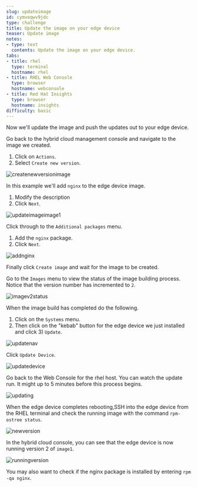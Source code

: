 ```yaml
---
slug: updateimage
id: cymvoqwv9jdc
type: challenge
title: Update the image on your edge device
teaser: Update image
notes:
- type: text
  contents: Update the image on your edge device.
tabs:
- title: rhel
  type: terminal
  hostname: rhel
- title: RHEL Web Console
  type: browser
  hostname: webconsole
- title: Red Hat Insights
  type: browser
  hostname: insights
difficulty: basic
---
```

Now we'll update the image and push the updates out to your edge device.

Go back to the hybrid cloud management console and navigate to the image we created.

1) Click on `Actions`.
2) Select `Create new version`.

![createnewversionimage](../assets/createnewversionimage.png)

In this example we'll add `nginx` to the edge device image.

1) Modify the description
2) Click `Next`.

![updateimageimage1](../assets/updateimageimage1.png)

Click through to the `Additional packages` menu.

1) Add the `nginx` package.
2) Click `Next`.

![addnginx](../assets/addnginx.png)

Finally click `Create image` and wait for the image to be created.

Go to the `Images` menu to view the status of the image building process. Notice that the version number has incremented to `2`.

![imagev2status](../assets/imagev2status.png)

When the image build has completed do the following.

1) Click on the `Systems` menu.
2) Then click on the "kebab" button for the edge device we just installed and click 3) `Update`.

![updatenav](../assets/updatenav.png)

Click `Update Device`.

![updatedevice](../assets/updatesubmenu.png)

Go back to the Web Console for the rhel host. You can watch the update run. It might up to 5 minutes before this process begins.

![updating](../assets/updating.png)

When the edge device completes rebooting,SSH into the edge device from the RHEL terminal and check the running image with the command `rpm-ostree status`.

![newversion](../assets/clinewversion.png)

In the hybrid cloud console, you can see that the edge device is now running version 2 of `image1`.

![runningversion](../assets/runningversion2.png)

You may also want to check if the nginx package is installed by entering  `rpm -qa nginx`.
